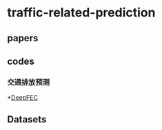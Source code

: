 # traffic-related-prediction

## papers

## codes
### 交通排放预测
 *[DeepFEC](https://github.com/ElmiSay/DeepFEC)

## Datasets
